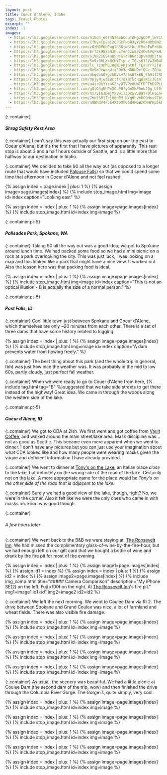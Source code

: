 ```yaml
---
layout: post
title: Coeur d'Alene, Idaho
tags: Travel Photos
excerpt: ""
index: -1
images:
  - https://lh3.googleusercontent.com/41hd4_e6T4N765bOduTAHgJgGQP_lwY15P4fgi4iMiR7F5QTyQMJguLnpXx_SSYGBx-1RmYQJ_4bGyS9fDBDjtabF6A3urZ1PoWkwb_kkzDA7hQo6NJk_QopDYzEN6ada5-W2vCFDTw=w2400
  - https://lh3.googleusercontent.com/EfUy4CpEai2CPGcFwo0JyY2R0480b6N2i_8Z2gyh0bgmg8sBsM9fwQwX0xJO_PVW-8l3ehHmmFOZ_ikcX6i4R2D96wozXQkvsptEzGzdpEon56RxKG13-O8zIQuWUKJsd0dAfnDsv5Y=w2400
  - https://lh3.googleusercontent.com/v6zMOP6bEwgTdSGtwStkuUfMobFoFr88d2qvSGSjKXVfqcWOVfItSaNue4oq-lk5wneyFK5avYjby8f3VmHgjs9c652Qf6QlX-waBlpRD-ypaICUstcJEBiYbrRqhbzkw8MNQzZQKgw=w2400
  - https://lh3.googleusercontent.com/ErTJk98z5N3huLYenCzwBrZ4GwAVqFkHzwBOv2b0fO3_zzLqh9c7Z7gBRetWoJCyrv9AV2bOlJLX_uFqM1qwtH-rIiaaqXSWb8_pQaFLUTEjO8AtCHZBRRki-HWkgKQf6gBWrhYQjjc=w2400
  - https://lh3.googleusercontent.com/GiVN2IGS4u8SHeGTc9hGo5QpvmOdbJtaaMC8gROwbqOEKXwxrPzh-DdoS9nxutaaVDmpe2BFKgWTFQvVWIfCX3cu_8r-UiFJgiOYAZ49ADbZryagCS680ecYNWhnY-_2ooi2syqA_-A=w2400
  - https://lh3.googleusercontent.com/5n5x06LXrGCHYZsp_e_TG-sO13Vw2W84hNkniem4CkEDfU7cDQje6OIbVo7vUbAS36oZuYAAwu45Io59ibRvXIhJVbRWXyriPE0WHoDJ7CgKDnjriXZd_HjLudsrAHSjVbXde4DYBCY=w2400
  - https://lh3.googleusercontent.com/lC_TzDPhDJ0gmJyK1GtUf_TEauYrTJjWTPGPYZJN8yYaLrTcI34Y4l8lJ05tFt4XkgYTS6We-coz-agmMKi-Ph3RNnBioPvHHswrdFazS5PFilxxYcr5so-bg4tIKNTWGvJhrq9kS28=w2400
  - https://lh3.googleusercontent.com/0eSmJzWcgUia3Oe3eN0NURcfQUe-ZOuai77kgvJXVU0yzZUEFD81iE1HFgq2tHOXU6ucYyi_GFnNbxs_v5EUfPVz17lQcUeGnIKz17MeEIJrv2cde3hiF_CaqPEz9xOXUoia6EdCxnY=w2400
  - https://lh3.googleusercontent.com/dkqdoA0YgzhBVsv7SEs07xEN_9A91f7RF1OUfZ9zccMBAERUIRM-N1zaMvR0gAFhoCzuu0vIIKv63Nw4_nFHn-Q9jxGF3whOYdKnZnlyQGtuGpRL9WYOh-ZFe9AygTQG7FBKymaKO-I=w2400
  - https://lh3.googleusercontent.com/DpjyNjw3z8ctfK7dxBfkcRqdTKCcJ6tn7pPIUYk7BYBq4pKIUpkx0rIlwUNFl-7vFhYGLyzRumnXlRloS0gW8ySLC5QhaUw6EOOa_ELiyqBR58Gx3dk5fu7d_usSgkvL8nBKP4cybG4=w2400
  - https://lh3.googleusercontent.com/u4jr0XYYraGZpyDTVPv6UWICDFIbD9PiEj6YuYbGEHzFfOCUdjT7-nNtFojqvUsW2Ep-oMIUKtL-saLF0wxWBNpqDBFMki7btV3QHETUzq76B4UWjdHaP27-fdb7wYGrpKfpX42NnSk=w2400
  - https://lh3.googleusercontent.com/gOtO5gNhPeXOuPOfyGuXNF5ebJBg_Ul0rO9KCyziSck2lUHrxoDS9VeAL7ey1VxboqIq6kT8MOCOJE2mDhB3GRTI0p0DjNrohdH6Yyc34iHAkkJBIPRlKJbVdmDFAtPOXVc_ngFYKAQ=w2400
  - https://lh3.googleusercontent.com/Rs75ssJDejMxVwITz0kSvS89Y7OlHsLneI6RKLO9tO6buWvnV5q9N3omo0j2OuWG6X-IeXn910LRHCvB9gSuJ1Cngc5Ldu9Oqq44rITlBx33QA5P5RaJOyZ6S8sXBfwmPzy0ryg9nAs=w2400
  - https://lh3.googleusercontent.com/7bul681TciB6NP3_NYg0hVbDC0Mms97bVYDU68LYpnVR-hBtqbzGiNLlGfZKgR6XvvARo4oIlrz98ghx2wf7LK8lRMESLi7SemU9pz5zUnfVnnqv0kL8U91wbInPJZfyOoMkJmcoeFw=w2400
  - https://lh3.googleusercontent.com/aONNdV4FJE4Xt0MnG6d4M8Bz0NHPPp5kEhU1e_W_LbTmZecZNj1xwRUpIdgAXr7svR_xyWoDaeTHWv2Iug-DDQo2dExvelYyVDZDcSnAcFGe1qboH5LG_okqNDmqXEMGVCj17q6N900=w2400
---
```

{:.container}
##### Shrag Safety Rest Area

{:.container}
I can't say this was actually our first stop on our trip east to Coeur d'Alene, but it's the first that I have pictures of apparently. This rest stop is about 3 and a half hours outside of Seattle, and is a little more than halfway to our destination in Idaho. 

{:.container}
We decided to take 90 all the way out (as opposed to a longer route that would have included [Palouse Falls](https://en.wikipedia.org/wiki/Palouse_Falls)) so that we could spend some time that afternoon in Coeur d'Alene and not feel rushed. 

{% assign index = page.index | plus: 1 %}
{% assign image=page.images[index] %}
{% 
  include stop_image.html 
  img=image
  id=index
  caption="Looking east" 
%}

{% assign index = index | plus: 1 %}
{% assign image=page.images[index] %}
{%
  include stop_image.html
  id=index
  img=image
%}

{:.container.pt-5}
##### Palisades Park, Spokane, WA

{:.container}
Taking 90 all the way out was a good idea; we got to Spokane around lunch time. We had packed some food so we had a mini picnic on a rock at a park overlooking the city. This was just luck, I was looking on a map and this looked like a park that might have a nice view. It worked out. Also the lesson here was that packing food is ideal. 

{% assign index = index | plus: 1 %}
{% assign image=page.images[index] %}
{%
  include stop_image.html
  img=image
  id=index
  caption="This is not an optical illusion - B is actually the size of a normal person."
%}

{:.container.pt-5}
##### Post Falls, ID

{:.container}
Cool little town just between Spokane and Coeur d'Alene, which themselves are only ~20 minutes from each other. There is a set of three dams that have some history related to logging.

{% assign index = index | plus: 1 %}
{% assign image=page.images[index] %}
{%
  include stop_image.html
  img=image
  id=index
  caption="A dam prevents water from flowing freely."
%}

{:.container}
The best thing about this park (and the whole trip in general, tbh) was just how nice the weather was. It was probably in the mid to low 60s, partly cloudy, just perfect fall weather.

{:.container}
When we were ready to go to Couer d'Alene from here, {% include tag.html tag="B" %}suggested that we take side streets to get there instead of the highway! Great idea. We came in through the woods along the western side of the lake.

{:.container.pt-5}
##### Coeur d'Alene, ID

{:.container}
We got to CDA at 2ish. We first went and got coffee from [Vault Coffee](http://vaultcda.com/), and walked around the main street/lake area. Mask discipline was... not as good as Seattle. This became even more apparent when we went to dinner. I don't have any pictures but you can just use your imagination about what CDA looked like and how many people were wearing masks given the vague and deficient information I have already provided.

{:.container}
We went to dinner at [Tony's on the Lake](http://tonysonthelake.com/), an Italian place _close_ to the lake, but definitely on the wrong side of the road of the lake. Certainly not _on_ the lake. A more appropriate name for the place would be _Tony's on the other side of the road that is adjacent to the lake_.

{:.container}
Surely we had a good view of the lake, though, right? No, we were in the corner. Also it felt like we were the only ones who came in with masks on. Food was good though.

{:.container}
###### _A few hours later_

{:.container}
We went back to the B&B we were staying at, [The Roosevelt Inn](http://www.therooseveltinn.com). We had missed the complimentary glass-of-wine-by-the-fire-hour, but we had enough left on our gift card that we bought a bottle of wine and drank by the fire pit for most of the evening.

{% assign index = index | plus: 1 %}
{% assign image1=page.images[index] %}
{% assign id1 = index %}
{% assign index = index | plus: 1 %}
{% assign id2 = index %}
{% assign image2=page.images[index] %}
{%
  include img_comp.html
  title="##### Camera Comparison"
  description="My iPhone SE(2) on the left, Fuji x100f on the right. At [The Roosevelt Inn](http://www.therooseveltinn.com)'s fire pit."
  img1=image1
  id1=id1
  img2=image2
  id2=id2
%}

{:.container}
We left the next morning. We went to Coulee Dam via Rt 2. The drive between Spokane and Grand Coulee was nice, a lot of farmland and wheat fields. There was also visible fire damage.

{% assign index = index | plus: 1 %}
{% assign image=page.images[index] %}
{%
  include stop_image.html
  id=index
  img=image
%}

{% assign index = index | plus: 1 %}
{% assign image=page.images[index] %}
{%
  include stop_image.html
  id=index
  img=image
%}

{% assign index = index | plus: 1 %}
{% assign image=page.images[index] %}
{%
  include stop_image.html
  id=index
  img=image
%}

{% assign index = index | plus: 1 %}
{% assign image=page.images[index] %}
{%
  include stop_image.html
  id=index
  img=image
%}

{:.container}
As usual, the scenery was beautiful. We had a little picnic at Coulee Dam (the second dam of the trip, wow) and then finished the drive through the Columbia River Gorge. The Gorge is, quite simply, very cool.

{% assign index = index | plus: 1 %}
{% assign image=page.images[index] %}
{%
  include stop_image.html
  id=index
  img=image
%}

{% assign index = index | plus: 1 %}
{% assign image=page.images[index] %}
{%
  include stop_image.html
  id=index
  img=image
%}

{% assign index = index | plus: 1 %}
{% assign image=page.images[index] %}
{%
  include stop_image.html
  id=index
  img=image
%}

{% assign index = index | plus: 1 %}
{% assign image=page.images[index] %}
{%
  include stop_image.html
  id=index
  img=image
%}

{% assign index = index | plus: 1 %}
{% assign image=page.images[index] %}
{%
  include stop_image.html
  id=index
  img=image
%}